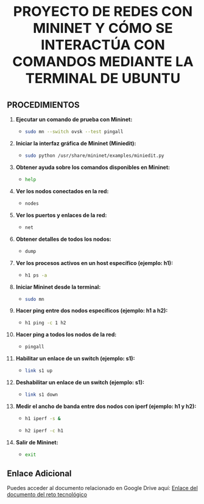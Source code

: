        
<p align="center" style="font-size: 36px;">
  <strong>PROYECTO DE REDES CON MININET Y CÓMO SE INTERACTÚA CON COMANDOS MEDIANTE LA TERMINAL DE UBUNTU</strong>
</p>

## PROCEDIMIENTOS

1. **Ejecutar un comando de prueba con Mininet:**
   - ```bash
     sudo mn --switch ovsk --test pingall
     ```

2. **Iniciar la interfaz gráfica de Mininet (Miniedit):**
   - ```bash
     sudo python /usr/share/mininet/examples/miniedit.py
     ```

3. **Obtener ayuda sobre los comandos disponibles en Mininet:**
   - ```bash
     help
     ```

4. **Ver los nodos conectados en la red:**
   - ```bash
     nodes
     ```

5. **Ver los puertos y enlaces de la red:**
   - ```bash
     net
     ```

6. **Obtener detalles de todos los nodos:**
   - ```bash
     dump
     ```

7. **Ver los procesos activos en un host específico (ejemplo: h1):**
   - ```bash
     h1 ps -a
     ```

8. **Iniciar Mininet desde la terminal:**
   - ```bash
     sudo mn
     ```

9. **Hacer ping entre dos nodos específicos (ejemplo: h1 a h2):**
   - ```bash
     h1 ping -c 1 h2
     ```

10. **Hacer ping a todos los nodos de la red:**
    - ```bash
      pingall
      ```

11. **Habilitar un enlace de un switch (ejemplo: s1):**
    - ```bash
      link s1 up
      ```

12. **Deshabilitar un enlace de un switch (ejemplo: s1):**
    - ```bash
      link s1 down
      ```

13. **Medir el ancho de banda entre dos nodos con iperf (ejemplo: h1 y h2):**
    - ```bash
      h1 iperf -s &
      ```
    - ```bash
      h2 iperf -c h1
      ```

14. **Salir de Mininet:**
    - ```bash
      exit
      ```
## Enlace Adicional
Puedes acceder al documento relacionado en Google Drive aquí: [Enlace del documento del reto tecnológico](https://drive.google.com/file/d/1FiACRHnfzqF6kFtO2bHbWBo6HMsngdDt/view?usp=sharing)